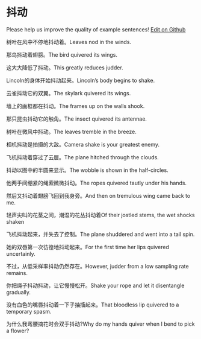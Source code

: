 # 抖动

Please help us improve the quality of example sentences! [Edit on Github](https://github.com/jiyushe/jiyu-example-sentence-source/blob/main/chinese/doudong.md)

<p><span class="chinese">树叶在风中不停地抖动着。</span><span class="english">Leaves nod in the winds.</span></p>

<p><span class="chinese">那鸟抖动着翅膀。</span><span class="english">The bird quivered its wings.</span></p>

<p><span class="chinese">这大大降低了抖动。</span><span class="english">This greatly reduces judder.</span></p>

<p><span class="chinese">Lincoln的身体开始抖动起来。</span><span class="english">Lincoln’s body begins to shake.</span></p>

<p><span class="chinese">云雀抖动它的双翼。</span><span class="english">The skylark quivered its wings.</span></p>

<p><span class="chinese">墙上的画框都在抖动。</span><span class="english">The frames up on the walls shook.</span></p>

<p><span class="chinese">那只昆虫抖动它的触角。</span><span class="english">The insect quivered its antennae.</span></p>

<p><span class="chinese">树叶在微风中抖动。</span><span class="english">The leaves tremble in the breeze.</span></p>

<p><span class="chinese">相机抖动是拍摄的大敌。</span><span class="english">Camera shake is your greatest enemy.</span></p>

<p><span class="chinese">飞机抖动着穿过了云层。</span><span class="english">The plane hitched through the clouds.</span></p>

<p><span class="chinese">抖动以图中的半圆来显示。</span><span class="english">The wobble is shown in the half-circles.</span></p>

<p><span class="chinese">他两手间绷紧的绳索微微抖动。</span><span class="english">The ropes quivered tautly under his hands.</span></p>

<p><span class="chinese">然后又抖动着翅膀飞回到我身旁。</span><span class="english">And then on tremulous wing came back to me.</span></p>

<p><span class="chinese">轻声尖叫的花茎之间，潮湿的花丛抖动着</span><span class="english">Of their jostled stems, the wet shocks shaken</span></p>

<p><span class="chinese">飞机抖动起来，并失去了控制。</span><span class="english">The plane shuddered and went into a tail spin.</span></p>

<p><span class="chinese">她的双唇第一次彷徨地抖动起来。</span><span class="english">For the first time her lips quivered uncertainly.</span></p>

<p><span class="chinese">不过，从低采样率抖动仍然存在。</span><span class="english">However, judder from a low sampling rate remains.</span></p>

<p><span class="chinese">你把绳子抖动抖动，让它慢慢松开。</span><span class="english">Shake your rope and let it disentangle gradually.</span></p>

<p><span class="chinese">没有血色的嘴唇抖动着一下子抽搐起来。</span><span class="english">That bloodless lip quivered to a temporary spasm.</span></p>

<p><span class="chinese">为什么我弯腰摘花时会双手抖动?</span><span class="english">Why do my hands quiver when I bend to pick a flower?</span></p>

